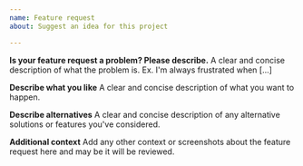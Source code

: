 ```yaml
---
name: Feature request
about: Suggest an idea for this project

---
```


**Is your feature request a problem? Please describe.**
A clear and concise description of what the problem is. Ex. I'm always frustrated when [...]

**Describe what you like**
A clear and concise description of what you want to happen.

**Describe alternatives**
A clear and concise description of any alternative solutions or features you've considered.

**Additional context**
Add any other context or screenshots about the feature request here and may be it will be reviewed.

